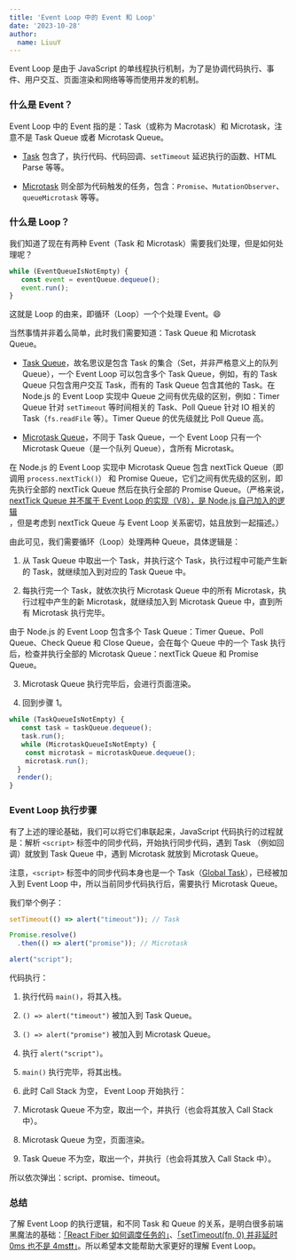 ```yaml
---
title: 'Event Loop 中的 Event 和 Loop'
date: '2023-10-28'
author:
  name: LiuuY
---
```


Event Loop 是由于 JavaScript 的单线程执行机制，为了是协调代码执行、事件、用户交互、页面渲染和网络等等而使用并发的机制。

### 什么是 Event？

Event Loop 中的 Event 指的是：Task（或称为 Macrotask）和 Microtask，注意不是 Task Queue 或者 Microtask Queue。

- [Task](https://html.spec.whatwg.org/multipage/webappapis.html#concept-task) 包含了，执行代码、代码回调、`setTimeout` 延迟执行的函数、HTML Parse 等等。

- [Microtask](https://html.spec.whatwg.org/multipage/webappapis.html#microtask) 则全部为代码触发的任务，包含：`Promise`、`MutationObserver`、`queueMicrotask` 等等。

### 什么是 Loop？

我们知道了现在有两种 Event（Task 和 Microtask）需要我们处理，但是如何处理呢？

```javascript
while (EventQueueIsNotEmpty) {
   const event = eventQueue.dequeue();
   event.run();
}
```

这就是 Loop 的由来，即循环（Loop）一个个处理 Event。😄

当然事情并非着么简单，此时我们需要知道：Task Queue 和 Microtask Queue。

- [Task Queue](https://html.spec.whatwg.org/multipage/webappapis.html#task-queue)，故名思议是包含 Task 的集合（Set，并非严格意义上的队列 Queue），一个 Event Loop 可以包含多个 Task Queue，例如，有的 Task Queue 只包含用户交互 Task，而有的 Task Queue 包含其他的 Task。在 Node.js 的 Event Loop 实现中 Queue 之间有优先级的区别，例如：Timer Queue 针对 `setTimeout` 等时间相关的 Task、Poll Queue 针对 IO 相关的 Task（`fs.readFile` 等）。Timer Queue 的优先级就比 Poll Queue 高。

- [Microtask Queue](https://html.spec.whatwg.org/multipage/webappapis.html#microtask-queue)，不同于 Task Queue，一个 Event Loop 只有一个 Microtask Queue（是一个队列 Queue），含所有 Microtask。

在 Node.js 的 Event Loop 实现中 Microtask Queue 包含 nextTick Queue（即调用 `process.nextTick()`） 和 Promise Queue，它们之间有优先级的区别，即先执行全部的 nextTick Queue 然后在执行全部的 Promise Queue。（严格来说，[nextTick Queue 并不属于 Event Loop 的实现（V8），是 Node.js 自己加入的逻辑](https://nodejs.org/en/docs/guides/event-loop-timers-and-nexttick/#processnexttick)，但是考虑到 nextTick Queue 与 Event Loop 关系密切，姑且放到一起描述。）

由此可见，我们需要循环（Loop）处理两种 Queue，具体逻辑是：

1. 从 Task Queue 中取出一个 Task，并执行这个 Task，执行过程中可能产生新的 Task，就继续加入到对应的 Task Queue 中。

2. 每执行完一个 Task，就依次执行 Microtask Queue 中的所有 Microtask，执行过程中产生的新 Microtask，就继续加入到 Microtask Queue 中，直到所有 Microtask 执行完毕。

由于 Node.js 的 Event Loop 包含多个 Task Queue：Timer Queue、Poll Queue、Check Queue 和 Close Queue，会在每个 Queue 中的一个 Task 执行后，检查并执行全部的 Microtask Queue：nextTick Queue 和  Promise Queue。

3. Microtask Queue 执行完毕后，会进行页面渲染。

4. 回到步骤 1。

```javascript
while (TaskQueueIsNotEmpty) {
   const task = taskQueue.dequeue();
   task.run();
   while (MicrotaskQueueIsNotEmpty) {
    const microtask = microtaskQueue.dequeue();
    microtask.run();
  }
  render();
}
```

### Event Loop 执行步骤

有了上述的理论基础，我们可以将它们串联起来，JavaScript 代码执行的过程就是：解析 `<script>` 标签中的同步代码，开始执行同步代码，遇到 Task （例如回调）就放到 Task Queue 中，遇到 Microtask 就放到 Microtask Queue。

注意，`<script>` 标签中的同步代码本身也是一个 Task（[Global Task](https://html.spec.whatwg.org/multipage/webappapis.html#queue-a-global-task)），已经被加入到 Event Loop 中，所以当前同步代码执行后，需要执行 Microtask Queue。

我们举个例子：

```javascript
setTimeout(() => alert("timeout")); // Task

Promise.resolve()
  .then(() => alert("promise")); // Microtask

alert("script");
```

代码执行：

1. 执行代码 `main()`，将其入栈。

2. `() => alert("timeout")` 被加入到 Task Queue。

3. `() => alert("promise")` 被加入到 Microtask Queue。

4. 执行 `alert("script")`。

5. `main()` 执行完毕，将其出栈。

6. 此时 Call Stack 为空， Event Loop 开始执行：

7. Microtask Queue 不为空，取出一个，并执行（也会将其放入 Call Stack 中）。

8. Microtask Queue 为空，页面渲染。

9. Task Queue 不为空，取出一个，并执行（也会将其放入 Call Stack 中）。

所以依次弹出：script、promise、timeout。

### 总结

了解 Event Loop 的执行逻辑，和不同 Task 和 Queue 的关系，是明白很多前端黑魔法的基础：[「React Fiber 如何调度任务的」](https://liuuy.cc/posts/react-schedule-work)、[「setTimeout(fn, 0) 并非延时 0ms 也不是 4ms❗❗」](https://liuuy.cc/posts/setTimeout)。所以希望本文能帮助大家更好的理解 Event Loop。